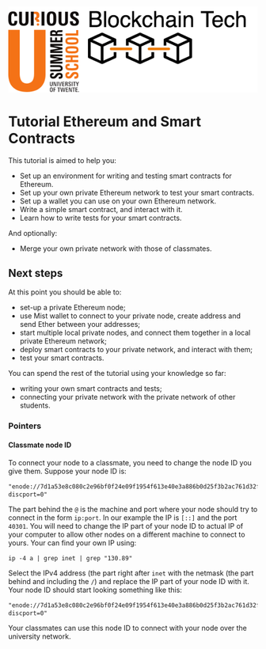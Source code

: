![BC Tech logo](images/bctech-logo.png)

# Tutorial Ethereum and Smart Contracts


This tutorial is aimed to help you:

- Set up an environment for writing and testing smart contracts for Ethereum.
- Set up your own private Ethereum network to test your smart contracts.
- Set up a wallet you can use on your own Ethereum network.
- Write a simple smart contract, and interact with it.
- Learn how to write tests for your smart contracts.

And optionally:

- Merge your own private network with those of classmates.

## Next steps

At this point you should be able to:

* set-up a private Ethereum node;
* use Mist wallet to connect to your private node, create address and send Ether between your addresses;
* start multiple local private nodes, and connect them together in a local private Ethereum network;
* deploy smart contracts to your private network, and interact with them;
* test your smart contracts.


You can spend the rest of the tutorial using your knowledge so far:

* writing your own smart contracts and tests;
* connecting your private network with the private network of other students.

### Pointers

#### Classmate node ID

To connect your node to a classmate, you need to change the node ID you give them. Suppose your node ID is:

```
"enode://7d1a53e8c080c2e96bf0f24e09f1954f613e40e3a886b0d25f3b2ac761d32f2dee07c0a7313ed848d063ae4bb4444c3b1064e3ba0ac1674d5c84a2f60b7b2993@[::]:40301?discport=0"
```

The part behind the `@` is the machine and port where your node should try to connect in the form `ip:port`. In our example the IP is `[::]` and the port `40301`. You will need to change the IP part of your node ID to actual IP of your computer to allow other nodes on a different machine to connect to yours. Your can find your own IP using:

```
ip -4 a | grep inet | grep "130.89"
```

Select the IPv4 address (the part right after `inet` with the netmask (the part behind and including the `/`) and replace the IP part of your node ID with it. Your node ID should start looking something like this:

```
"enode://7d1a53e8c080c2e96bf0f24e09f1954f613e40e3a886b0d25f3b2ac761d32f2dee07c0a7313ed848d063ae4bb4444c3b1064e3ba0ac1674d5c84a2f60b7b2993@130.89.123.234:40301?discport=0"
```

Your classmates can use this node ID to connect with your node over the university network.
